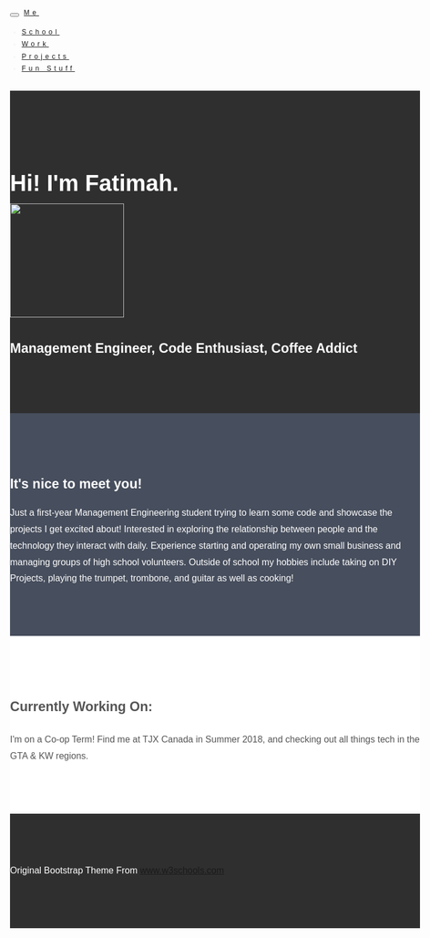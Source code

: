 <html lang="en">
<head>
  <!-- Theme Made By www.w3schools.com - No Copyright -->
  <title>Fatimah Areola</title>
  <meta charset="utf-8">
  <meta name="viewport" content="width=device-width, initial-scale=1">
  <link rel="stylesheet" href="https://maxcdn.bootstrapcdn.com/bootstrap/3.3.7/css/bootstrap.min.css">
  <link href="https://fonts.googleapis.com/css?family=Montserrat" rel="stylesheet">
  <script src="https://ajax.googleapis.com/ajax/libs/jquery/3.3.1/jquery.min.js"></script>
  <script src="https://maxcdn.bootstrapcdn.com/bootstrap/3.3.7/js/bootstrap.min.js"></script>
  <link rel="stylesheet" href="https://cdnjs.cloudflare.com/ajax/libs/font-awesome/4.7.0/css/font-awesome.min.css">
  
  <style>
  body {
      font: 20px Montserrat, sans-serif;
      line-height: 1.8;
      color: #f5f6f7;
  }
  p {font-size: 16px;}
  .margin {margin-bottom: 0px;}
  .bg-1 { 
      background-color: #1abc9c; /* Green */
      color: #ffffff;
  }
  .bg-2 { 
      background-color: #474e5d; /* Dark Blue */
      color: #ffffff;
  }
  .bg-3 { 
      background-color: #ffffff; /* White */
      color: #555555;
  }
  .bg-4 { 
      background-color: #2f2f2f; /* Black Gray */
      color: #fff;
  }
  .container-fluid {
      padding-top: 70px;
      padding-bottom: 70px;
  }
  .navbar {
      padding-top: 15px;
      padding-bottom: 15px;
      border: 0;
      border-radius: 0;
      margin-bottom: 0;
      font-size: 12px;
      letter-spacing: 5px;
  }
  .navbar-nav  li a:hover {
      color: #ffffff
  }
  </style>
</head>
<body>

<!-- Navbar -->
<nav class="navbar navbar-default">
  <div class="container">
    <div class="navbar-header">
      <button type="button" class="navbar-toggle" data-toggle="collapse" data-target="#myNavbar">
        <span class="icon-bar"></span>
        <span class="icon-bar"></span>
        <span class="icon-bar"></span>       
        <span class="icon-bar"></span>                 
      </button>
      <a class="navbar-brand" href="#">Me</a>
    </div>
    <div class="collapse navbar-collapse" id="myNavbar">
      <ul class="nav navbar-nav navbar-right">
        <li><a href="fatimahareola.github.io/school">School</a></li>
        <li><a href="fatimahareola.github.io/work">Work</a></li>
        <li><a href="fatimahareola.github.io/projects">Projects</a></li>
        <li><a href="fatimahareola.github.io/funstuff">Fun Stuff</a></li>
      </ul>
    </div>
  </div>
</nav>

<!-- First Container -->
<div class="container-fluid bg-4 text-center">
  <h1 class="margin">Hi! I'm Fatimah.</h1>
  <img id="Me!" src="https://render.bitstrips.com/v2/cpanel/a41da708-81e9-4ec3-9364-9d8748f7063d-7038c776-e541-4fb2-9a81-4e207a275409-v1.png?transparent=1&palette=1" width="200" height="200">
  <h3>Management Engineer, Code Enthusiast, Coffee Addict </h3>
</div>

<!-- Second Container -->
<div class="container-fluid bg-2 text-center">
  <h3 class="margin">It's nice to meet you!</h3>
  <p>Just a first-year Management Engineering student trying to learn some code and showcase the projects I get excited about! Interested in exploring the relationship between people and the technology they interact with daily. Experience starting and operating my own small business and managing groups of high school volunteers. Outside of school my hobbies include taking on DIY Projects, playing the trumpet, trombone, and guitar as well as cooking! </p>
</div>

<!-- Third Container (Grid) -->
<div class="container-fluid bg-3 text-center">    
 <a class="btn" href="https://drive.google.com/open?id=1sSzU5Uqlr30FEs0oV4kj55-6X1kfJtP6" title="Resume" onkeypress="window.open(this.href); return false;">
        <i class="fa fa-file-text-o fa-3x" aria-hidden="true"></i>
    </a> 
    <h3 class="">Currently Working On:</h3>
      <p>I'm on a Co-op Term! Find me at TJX Canada in Summer 2018, and checking out all things tech in the GTA & KW regions.</p> 
    </div>
<!-- Footer -->
<footer class="container-fluid bg-4 text-center">
  <p>Original Bootstrap Theme From <a href="https://www.w3schools.com">www.w3schools.com</a></p> 
</footer>

</body>
